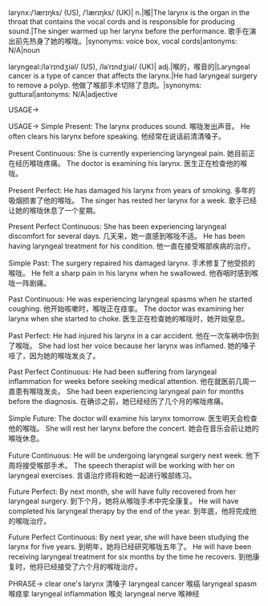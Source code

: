 larynx:/ˈlærɪŋks/ (US), /ˈlærɪŋks/ (UK)| n.|喉|The larynx is the organ in the throat that contains the vocal cords and is responsible for producing sound.|The singer warmed up her larynx before the performance. 歌手在演出前先热身了她的喉咙。|synonyms: voice box, vocal cords|antonyms: N/A|noun

laryngeal:/ləˈrɪndʒiəl/ (US), /ləˈrɪndʒiəl/ (UK)| adj.|喉的，喉音的|Laryngeal cancer is a type of cancer that affects the larynx.|He had laryngeal surgery to remove a polyp. 他做了喉部手术切除了息肉。|synonyms: guttural|antonyms: N/A|adjective


USAGE->

USAGE->
Simple Present:
The larynx produces sound. 喉咙发出声音。
He often clears his larynx before speaking. 他经常在说话前清清嗓子。

Present Continuous:
She is currently experiencing laryngeal pain. 她目前正在经历喉咙疼痛。
The doctor is examining his larynx. 医生正在检查他的喉咙。

Present Perfect:
He has damaged his larynx from years of smoking. 多年的吸烟损害了他的喉咙。
The singer has rested her larynx for a week. 歌手已经让她的喉咙休息了一个星期。

Present Perfect Continuous:
She has been experiencing laryngeal discomfort for several days. 几天来，她一直感到喉咙不适。
He has been having laryngeal treatment for his condition. 他一直在接受喉部疾病的治疗。

Simple Past:
The surgery repaired his damaged larynx. 手术修复了他受损的喉咙。
He felt a sharp pain in his larynx when he swallowed. 他吞咽时感到喉咙一阵剧痛。

Past Continuous:
He was experiencing laryngeal spasms when he started coughing. 他开始咳嗽时，喉咙正在痉挛。
The doctor was examining her larynx when she started to choke. 医生正在检查她的喉咙时，她开始窒息。

Past Perfect:
He had injured his larynx in a car accident. 他在一次车祸中伤到了喉咙。
She had lost her voice because her larynx was inflamed. 她的嗓子哑了，因为她的喉咙发炎了。

Past Perfect Continuous:
He had been suffering from laryngeal inflammation for weeks before seeking medical attention.  他在就医前几周一直患有喉咙发炎。
She had been experiencing laryngeal pain for months before the diagnosis. 在确诊之前，她已经经历了几个月的喉咙疼痛。

Simple Future:
The doctor will examine his larynx tomorrow. 医生明天会检查他的喉咙。
She will rest her larynx before the concert. 她会在音乐会前让她的喉咙休息。

Future Continuous:
He will be undergoing laryngeal surgery next week. 他下周将接受喉部手术。
The speech therapist will be working with her on laryngeal exercises.  言语治疗师将和她一起进行喉部练习。

Future Perfect:
By next month, she will have fully recovered from her laryngeal surgery. 到下个月，她将从喉咙手术中完全康复。
He will have completed his laryngeal therapy by the end of the year. 到年底，他将完成他的喉咙治疗。

Future Perfect Continuous:
By next year, she will have been studying the larynx for five years. 到明年，她将已经研究喉咙五年了。
He will have been receiving laryngeal treatment for six months by the time he recovers. 到他康复时，他将已经接受了六个月的喉咙治疗。


PHRASE->
clear one's larynx 清嗓子
laryngeal cancer 喉癌
laryngeal spasm 喉痉挛
laryngeal inflammation 喉炎
laryngeal nerve 喉神经
